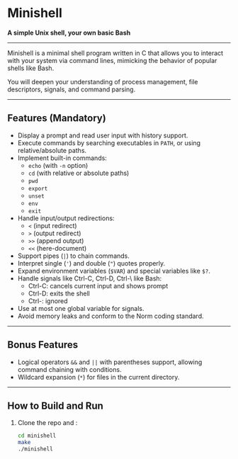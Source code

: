 # Minishell

**A simple Unix shell, your own basic Bash**

---


Minishell is a minimal shell program written in C that allows you to interact with your system via command lines, mimicking the behavior of popular shells like Bash.

You will deepen your understanding of process management, file descriptors, signals, and command parsing.

---

## Features (Mandatory)

- Display a prompt and read user input with history support.
- Execute commands by searching executables in `PATH`, or using relative/absolute paths.
- Implement built-in commands:
  - `echo` (with `-n` option)
  - `cd` (with relative or absolute paths)
  - `pwd`
  - `export`
  - `unset`
  - `env`
  - `exit`
- Handle input/output redirections:
  - `<` (input redirect)
  - `>` (output redirect)
  - `>>` (append output)
  - `<<` (here-document)
- Support pipes (`|`) to chain commands.
- Interpret single (`'`) and double (`"`) quotes properly.
- Expand environment variables (`$VAR`) and special variables like `$?`.
- Handle signals like Ctrl-C, Ctrl-D, Ctrl-\ like Bash:
  - Ctrl-C: cancels current input and shows prompt
  - Ctrl-D: exits the shell
  - Ctrl-\: ignored
- Use at most one global variable for signals.
- Avoid memory leaks and conform to the Norm coding standard.

---

## Bonus Features

- Logical operators `&&` and `||` with parentheses support, allowing command chaining with conditions.
- Wildcard expansion (`*`) for files in the current directory.

---

## How to Build and Run

1. Clone the repo and :

   ```bash
   cd minishell
   make
   ./minishell
